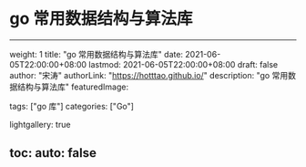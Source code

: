 # go 常用数据结构与算法库

---
weight: 1
title: "go 常用数据结构与算法库"
date: 2021-06-05T22:00:00+08:00
lastmod: 2021-06-05T22:00:00+08:00
draft: false
author: "宋涛"
authorLink: "https://hotttao.github.io/"
description: "go 常用数据结构与算法库"
featuredImage: 

tags: ["go 库"]
categories: ["Go"]

lightgallery: true

toc:
  auto: false
---

